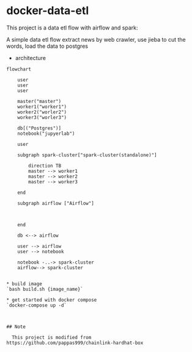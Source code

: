 # docker-data-etl

This project is a data etl flow with airflow and spark:

A simple data etl flow extract news by web crawler, use jieba to cut the words, load the data to postgres

- architecture
```mermaid
flowchart

    user
    user
    user
    
    master("master")
    worker1("worker1")
    worker2("worler2")
    worker3("worler3")
    
    db[("Postgres")]
    notebook("jupyerlab")
    
    user

    subgraph spark-cluster["spark-cluster(standalone)"]
    
        direction TB
        master --> worker1 
        master --> worker2 
        master --> worker3

    end
    
    subgraph airflow ["Airflow"]
    
        
    
    end
    
    db <--> airflow
    
    user --> airflow
    user --> notebook
    
    notebook -..-> spark-cluster
    airflow--> spark-cluster
    

* build image
`bash build.sh {image_name}`

* get started with docker compose
`docker-compose up -d`



## Note
  
  This project is modified from https://github.com/pappas999/chainlink-hardhat-box

